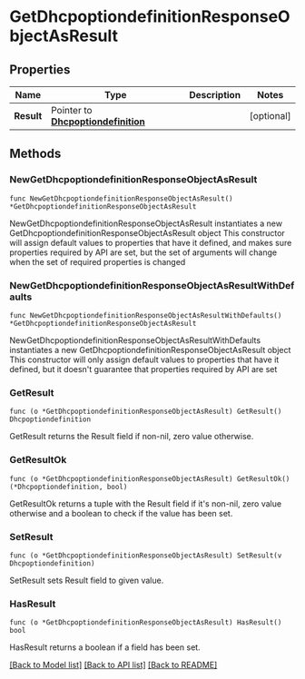 # GetDhcpoptiondefinitionResponseObjectAsResult

## Properties

Name | Type | Description | Notes
------------ | ------------- | ------------- | -------------
**Result** | Pointer to [**Dhcpoptiondefinition**](Dhcpoptiondefinition.md) |  | [optional] 

## Methods

### NewGetDhcpoptiondefinitionResponseObjectAsResult

`func NewGetDhcpoptiondefinitionResponseObjectAsResult() *GetDhcpoptiondefinitionResponseObjectAsResult`

NewGetDhcpoptiondefinitionResponseObjectAsResult instantiates a new GetDhcpoptiondefinitionResponseObjectAsResult object
This constructor will assign default values to properties that have it defined,
and makes sure properties required by API are set, but the set of arguments
will change when the set of required properties is changed

### NewGetDhcpoptiondefinitionResponseObjectAsResultWithDefaults

`func NewGetDhcpoptiondefinitionResponseObjectAsResultWithDefaults() *GetDhcpoptiondefinitionResponseObjectAsResult`

NewGetDhcpoptiondefinitionResponseObjectAsResultWithDefaults instantiates a new GetDhcpoptiondefinitionResponseObjectAsResult object
This constructor will only assign default values to properties that have it defined,
but it doesn't guarantee that properties required by API are set

### GetResult

`func (o *GetDhcpoptiondefinitionResponseObjectAsResult) GetResult() Dhcpoptiondefinition`

GetResult returns the Result field if non-nil, zero value otherwise.

### GetResultOk

`func (o *GetDhcpoptiondefinitionResponseObjectAsResult) GetResultOk() (*Dhcpoptiondefinition, bool)`

GetResultOk returns a tuple with the Result field if it's non-nil, zero value otherwise
and a boolean to check if the value has been set.

### SetResult

`func (o *GetDhcpoptiondefinitionResponseObjectAsResult) SetResult(v Dhcpoptiondefinition)`

SetResult sets Result field to given value.

### HasResult

`func (o *GetDhcpoptiondefinitionResponseObjectAsResult) HasResult() bool`

HasResult returns a boolean if a field has been set.


[[Back to Model list]](../README.md#documentation-for-models) [[Back to API list]](../README.md#documentation-for-api-endpoints) [[Back to README]](../README.md)


